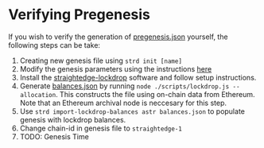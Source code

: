 # Verifying Pregenesis

If you wish to verify the generation of [pregenesis.json](../pregenesis.json) yourself, the following steps can be take:

1. Creating new genesis file using `strd init [name]`
2. Modify the genesis parameters using the instructions [here](./building-genesis/genesis-params.md)
3. Install the [straightedge-lockdrop](https://github.com/heystraightedge/straightedge-lockdrop) software and follow setup instructions.
4. Generate [balances.json](building-genesis/balances.json) by running `node ./scripts/lockdrop.js --allocation`.  This constructs the file using on-chain data from Ethereum.  Note that an Ethereum archival node is neccesary for this step.
5. Use `strd import-lockdrop-balances astr balances.json` to populate genesis with lockdrop balances.
6. Change chain-id in genesis file to `straightedge-1`
7. TODO: Genesis Time
